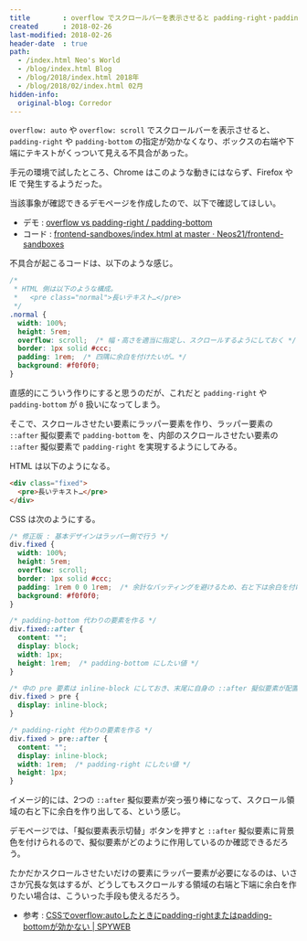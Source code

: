 ```yaml
---
title        : overflow でスクロールバーを表示させると padding-right・padding-bottom が効かなくなる事象と対策
created      : 2018-02-26
last-modified: 2018-02-26
header-date  : true
path:
  - /index.html Neo's World
  - /blog/index.html Blog
  - /blog/2018/index.html 2018年
  - /blog/2018/02/index.html 02月
hidden-info:
  original-blog: Corredor
---
```


`overflow: auto` や `overflow: scroll` でスクロールバーを表示させると、`padding-right` や `padding-bottom` の指定が効かなくなり、ボックスの右端や下端にテキストがくっついて見える不具合があった。

手元の環境で試したところ、Chrome はこのような動きにはならず、Firefox や IE で発生するようだった。

当該事象が確認できるデモページを作成したので、以下で確認してほしい。

- デモ : [overflow vs padding-right / padding-bottom](https://neos21.github.io/frontend-sandboxes/overflow-vs-padding-right-padding-bottom/index.html)
- コード : [frontend-sandboxes/index.html at master · Neos21/frontend-sandboxes](https://github.com/neos21/frontend-sandboxes/blob/master/overflow-vs-padding-right-padding-bottom/index.html)

不具合が起こるコードは、以下のような感じ。

```css
/* 
 * HTML 側は以下のような構成。
 *   <pre class="normal">長いテキスト…</pre>
 */
.normal {
  width: 100%;
  height: 5rem;
  overflow: scroll;  /* 幅・高さを適当に指定し、スクロールするようにしておく */
  border: 1px solid #ccc;
  padding: 1rem;  /* 四隅に余白を付けたいが… */
  background: #f0f0f0;
}
```

直感的にこういう作りにすると思うのだが、これだと `padding-right` や `padding-bottom` が `0` 扱いになってしまう。

そこで、スクロールさせたい要素にラッパー要素を作り、ラッパー要素の `::after` 擬似要素で `padding-bottom` を、内部のスクロールさせたい要素の `::after` 擬似要素で `padding-right` を実現するようにしてみる。

HTML は以下のようになる。

```html
<div class="fixed">
  <pre>長いテキスト…</pre>
</div>
```

CSS は次のようにする。

```css
/* 修正版 : 基本デザインはラッパー側で行う */
div.fixed {
  width: 100%;
  height: 5rem;
  overflow: scroll;
  border: 1px solid #ccc;
  padding: 1rem 0 0 1rem;  /* 余計なバッティングを避けるため、右と下は余白を付けないでおく */
  background: #f0f0f0;
}

/* padding-bottom 代わりの要素を作る */
div.fixed::after {
  content: "";
  display: block;
  width: 1px;
  height: 1rem;  /* padding-bottom にしたい値 */
}

/* 中の pre 要素は inline-block にしておき、末尾に自身の ::after 擬似要素が配置できるようにしておく */
div.fixed > pre {
  display: inline-block;
}

/* padding-right 代わりの要素を作る */
div.fixed > pre::after {
  content: "";
  display: inline-block;
  width: 1rem;  /* padding-right にしたい値 */
  height: 1px;
}
```

イメージ的には、2つの `::after` 擬似要素が突っ張り棒になって、スクロール領域の右と下に余白を作り出してる、という感じ。

デモページでは、「擬似要素表示切替」ボタンを押すと `::after` 擬似要素に背景色を付けられるので、擬似要素がどのように作用しているのか確認できるだろう。

たかだかスクロールさせたいだけの要素にラッパー要素が必要になるのは、いささか冗長な気はするが、どうしてもスクロールする領域の右端と下端に余白を作りたい場合は、こういった手段も使えるだろう。

- 参考 : [CSSでoverflow:autoしたときにpadding-rightまたはpadding-bottomが効かない | SPYWEB](https://spyweb.media/2018/01/18/css-overflow-auto-scroll-ignore-padding-right-bottom/)
